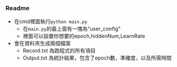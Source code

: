### Readme

* 在cmd裡面執行`python main.py`
    * 在`main.py`的最上面有一塊為"user_config"
    * 裡面可以設置你想要的epoch,hiddenNum,LearnRate
* 會在資料夾生成兩個檔案
    * Record.txt 為跑程式的所有項目
    * Output.txt 為統計結果，包含了epoch數，準確度，以及所需時間